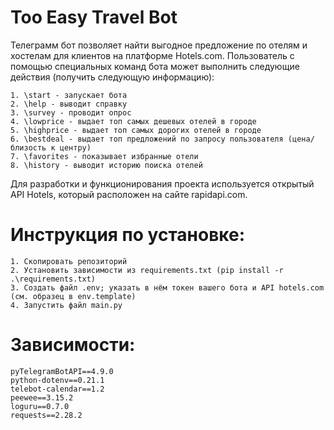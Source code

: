 #  Too Easy Travel Bot
    
Телеграмм бот позволяет найти выгодное предложение  по отелям и хостелам для клиентов на платформе Hotels.com.
Пользователь с помощью специальных команд бота может выполнить следующие действия (получить следующую информацию):

    1. \start - запускает бота
    2. \help - выводит справку
    3. \survey - проводит опрос
    4. \lowprice - выдает топ самых дешевых отелей в городе
    5. \highprice - выдает топ самых дорогих отелей в городе
    6. \bestdeal - выдает топ предложений по запросу пользователя (цена/близость к центру)
    7. \favorites - показывает избранные отели
    8. \history - выводит историю поиска отелей

Для разработки и функционирования проекта используется открытый API Hotels, который расположен на сайте rapidapi.com.

#  Инструкция по установке:
    1. Скопировать репозиторий
    2. Установить зависимости из requirements.txt (pip install -r .\requirements.txt)
    3. Создать файл .env; указать в нём токен вашего бота и API hotels.com (см. образец в env.template)
    4. Запустить файл main.py
# Зависимости:
    pyTelegramBotAPI==4.9.0
    python-dotenv==0.21.1
    telebot-calendar==1.2
    peewee==3.15.2
    loguru==0.7.0
    requests==2.28.2

